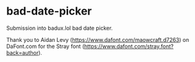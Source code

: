 # bad-date-picker

Submission into badux.lol bad date picker.

Thank you to Aidan Levy (https://www.dafont.com/maowcraft.d7263) on DaFont.com for the Stray font (https://www.dafont.com/stray.font?back=author).
